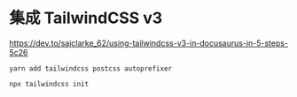 # 集成 TailwindCSS v3

https://dev.to/sajclarke_62/using-tailwindcss-v3-in-docusaurus-in-5-steps-5c26

`yarn add tailwindcss postcss autoprefixer`

`npx tailwindcss init`
